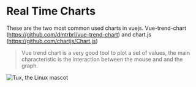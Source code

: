 # Real Time Charts

These are the two most common used charts in vuejs. Vue-trend-chart (https://github.com/dmtrbrl/vue-trend-chart) and chart.js (https://github.com/chartjs/Chart.js)

> Vue trend chart is a very good tool to plot a set of values, the main characteristic is the interaction between the mouse and and the graph.

![Tux, the Linux mascot](/assets/vue-trend-chart.png)
